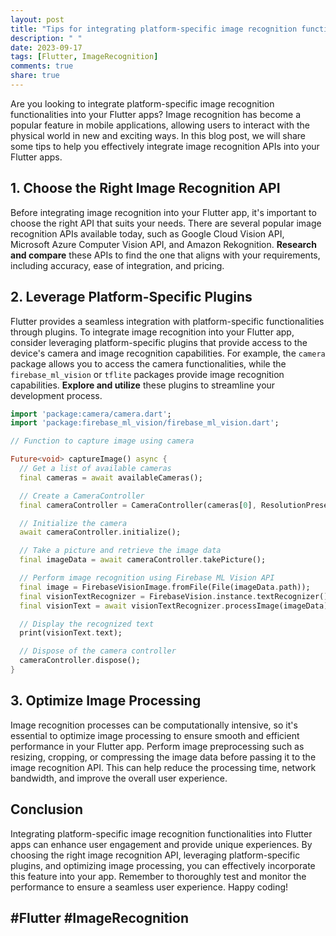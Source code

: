 ```yaml
---
layout: post
title: "Tips for integrating platform-specific image recognition functionalities in Flutter apps."
description: " "
date: 2023-09-17
tags: [Flutter, ImageRecognition]
comments: true
share: true
---
```


Are you looking to integrate platform-specific image recognition functionalities into your Flutter apps? Image recognition has become a popular feature in mobile applications, allowing users to interact with the physical world in new and exciting ways. In this blog post, we will share some tips to help you effectively integrate image recognition APIs into your Flutter apps.

## 1. Choose the Right Image Recognition API

Before integrating image recognition into your Flutter app, it's important to choose the right API that suits your needs. There are several popular image recognition APIs available today, such as Google Cloud Vision API, Microsoft Azure Computer Vision API, and Amazon Rekognition. **Research and compare** these APIs to find the one that aligns with your requirements, including accuracy, ease of integration, and pricing.

## 2. Leverage Platform-Specific Plugins

Flutter provides a seamless integration with platform-specific functionalities through plugins. To integrate image recognition into your Flutter app, consider leveraging platform-specific plugins that provide access to the device's camera and image recognition capabilities. For example, the `camera` package allows you to access the camera functionalities, while the `firebase_ml_vision` or `tflite` packages provide image recognition capabilities. **Explore and utilize** these plugins to streamline your development process.

```dart
import 'package:camera/camera.dart';
import 'package:firebase_ml_vision/firebase_ml_vision.dart';

// Function to capture image using camera

Future<void> captureImage() async {
  // Get a list of available cameras
  final cameras = await availableCameras();

  // Create a CameraController
  final cameraController = CameraController(cameras[0], ResolutionPreset.medium);

  // Initialize the camera
  await cameraController.initialize();

  // Take a picture and retrieve the image data
  final imageData = await cameraController.takePicture();

  // Perform image recognition using Firebase ML Vision API
  final image = FirebaseVisionImage.fromFile(File(imageData.path));
  final visionTextRecognizer = FirebaseVision.instance.textRecognizer();
  final visionText = await visionTextRecognizer.processImage(imageData);

  // Display the recognized text
  print(visionText.text);

  // Dispose of the camera controller
  cameraController.dispose();
}
```

## 3. Optimize Image Processing

Image recognition processes can be computationally intensive, so it's essential to optimize image processing to ensure smooth and efficient performance in your Flutter app. Perform image preprocessing such as resizing, cropping, or compressing the image data before passing it to the image recognition API. This can help reduce the processing time, network bandwidth, and improve the overall user experience.

## Conclusion

Integrating platform-specific image recognition functionalities into Flutter apps can enhance user engagement and provide unique experiences. By choosing the right image recognition API, leveraging platform-specific plugins, and optimizing image processing, you can effectively incorporate this feature into your app. Remember to thoroughly test and monitor the performance to ensure a seamless user experience. Happy coding!

## #Flutter #ImageRecognition